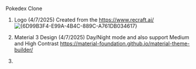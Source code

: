 Pokedex Clone

1. Logo (4/7/2025)
   Created from the https://www.recraft.ai/
   ![{6D99B3F4-E99A-4B4C-889C-A761DB034617}](https://github.com/user-attachments/assets/c43f5168-fbf9-41d3-83f9-31d68a296ae0)

2. Material 3 Design (4/7/2025)
   Day/Night mode and also support Medium and High Contrast
   https://material-foundation.github.io/material-theme-builder/
   
3. 
